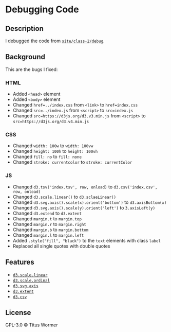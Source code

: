 # Debugging Code

## Description
I debugged the code from [`site/class-2/debug`](https://github.com/cmda-fe3/course-17-18/blob/master/site/class-2/debug).

## Background
This are the bugs I fixed:

### HTML
* Added `<head>` element
* Added `<body>` element
* Changed `href=../index.css` from `<link>` to `href=index.css`
* Changed `src=../index.js` from `<script>` to `src=index.js`
* Changed `src=https://d3js.org/d3.v3.min.js` from `<script>` to `src=https://d3js.org/d3.v4.min.js`

### CSS
* Changed `width: 100w` to `width: 100vw` 
* Changed `height: 100h` to `height: 100vh` 
* Changed `fill: no` to `fill: none`
* Changed `stroke: currentcolor` to `stroke: currentColor`

### JS
* Changed `d3.tsv('index.tsv', row, onload)` to `d3.csv('index.csv', row, onload)` 
* Changed `d3.scale.linear()` to `d3.sclaeLinear()`
* Changed `d3.svg.axis().scale(x).orient('bottom')` to `d3.axisBottom(x)`
* Changed `d3.svg.axis().scale(y).orient('left')` to `3.axisLeft(y)`
* Changed `d3.extend` to `d3.extent`
* Changed `margin.t` to `margin.top`
* Changed `margin.r` to `margin.right`
* Changed `margin.b` to `margin.bottom`
* Changed `margin.l` to `margin.left`
* Added `.style("fill", "black")` to the `text` elements with class `label`
* Replaced all single quotes with double quotes

## Features
* [`d3.scale.linear`](https://github.com/d3/d3-3.x-api-reference/blob/master/Quantitative-Scales.md#_linear)
* [`d3.scale.ordinal`](https://github.com/d3/d3-3.x-api-reference/blob/master/Ordinal-Scales.md#ordinal)
* [`d3.svg.axis`](https://github.com/d3/d3-3.x-api-reference/blob/master/SVG-Axes.md#axis)
* [`d3.extent`](https://github.com/d3/d3-3.x-api-reference/blob/master/Arrays.md#d3_extent)
* [`d3.csv`](https://github.com/d3/d3-3.x-api-reference/blob/master/CSV.md#csv)

## License
GPL-3.0 © Titus Wormer
